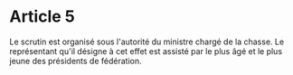 # Article 5

Le scrutin est organisé sous l'autorité du ministre chargé de la chasse. Le représentant qu'il désigne à cet effet est assisté par le plus âgé et le plus jeune des présidents de fédération.
